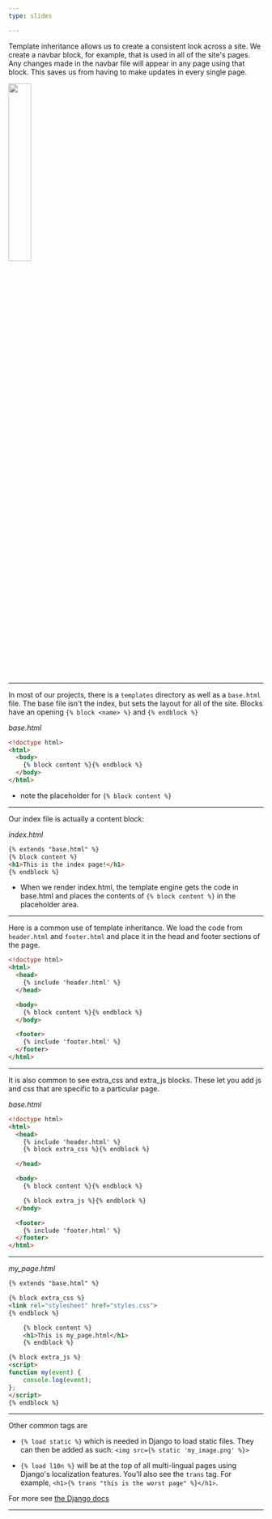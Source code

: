 ```yaml
---
type: slides

---
```


Template inheritance allows us to create a consistent look across a site.  We create a navbar block, for example, that is used in all of the site's pages.  Any changes made in the navbar file will appear in any page using that block.  This saves us from having to make updates in every single page. 

<img width="30%" src="https://i.pinimg.com/originals/96/e3/7e/96e37e7c18b31277d248aa5dda182fa8.jpg" />

---

In most of our projects, there is a `templates` directory as well as a `base.html` file. The base file isn't the index, but sets the layout for all of the site. Blocks have an opening `{% block <name> %}` and `{% endblock %}`

*base.html*
```html
<!doctype html>
<html>
  <body>
    {% block content %}{% endblock %}
  </body>
</html>
```

- note the placeholder for `{% block content %}`

---

Our index file is actually a content block:

*index.html*
```html
{% extends "base.html" %}
{% block content %}
<h1>This is the index page!</h1>
{% endblock %}
```

- When we render index.html, the template engine gets the code in base.html and places the contents of `{% block content %}` in the placeholder area. 

---

Here is a common use of template inheritance.  We load the code from `header.html` and `footer.html` and place it in the head and footer sections of the page. 

```html
<!doctype html>
<html>
  <head>
    {% include 'header.html' %}
  </head>

  <body>
    {% block content %}{% endblock %}
  </body>

  <footer>
    {% include 'footer.html' %}
  </footer>
</html>
```

---

It is also common to see extra_css and extra_js blocks. These let you add js and css that are specific to a particular page. 

*base.html*
```html
<!doctype html>
<html>
  <head>
    {% include 'header.html' %}
    {% block extra_css %}{% endblock %}

  </head>

  <body>
    {% block content %}{% endblock %}

    {% block extra_js %}{% endblock %}
  </body>

  <footer>
    {% include 'footer.html' %}
  </footer>
</html>
```

---

*my_page.html*

```html
{% extends "base.html" %}

{% block extra_css %}
<link rel="stylesheet" href="styles.css">
{% endblock %}

    {% block content %}
    <h1>This is my_page.html</h1>
    {% endblock %}

{% block extra_js %}
<script>
function my(event) {
    console.log(event);
}; 
</script>
{% endblock %}
```

---

Other common tags are 

- `{% load static %}` which is needed in Django to load static files.  They can then be added as such:
`<img src={% static 'my_image.png' %}>`  

- `{% load l10n %}` will be at the top of all multi-lingual pages using Django's localization features.  You'll also see the `trans` tag. For example,
`<h1>{% trans "this is the worst page" %}</h1>`.  

For more see [the Django docs](https://docs.djangoproject.com/en/3.0/topics/i18n/)

---

